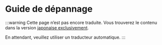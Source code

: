 # Guide de dépannage

:::warning
Cette page n’est pas encore traduite. Vous trouverez le contenu dans la version [japonaise exclusivement](/docs/admin/troubleshooting.html).

En attendant, veuillez utiliser un traducteur automatique.
:::
